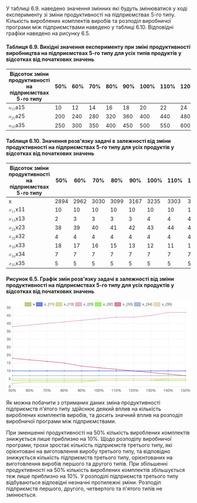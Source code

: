 У таблиці 6.9. наведено значення змінних які будуть змінюватися у ході експерименту зі зміни продуктивності на підприємствах 5-го типу. Кількість вироблених комплектів виробів та розподіл виробничої програми між підприємствами наведено у таблиці 6.10. Відповідні графіки наведено на рисунку 6.5.

#### Таблиця 6.9. Вихідні значення експерименту при зміні продуктивності виробництва на підприємствах 5-го типу для усіх типів продуктів у відсотках від початкових значень

<table>
    <thead>
        <tr>
            <th>Відсоток зміни продуктивності на підприємствах 5-го типу</th>
            <th>50%</th>
            <th>60%</th>
            <th>70%</th>
            <th>80%</th>
            <th>90%</th>
            <th>100%</th>
            <th>110%</th>
            <th>120%</th>
            <th>130%</th>
            <th>140%</th>
            <th>150%</th>
        </tr>
    </thead>
    <tbody>
        <tr>
            <td><span class="undefined cursor-pointer"><span><span><span class="katex"><span class="katex-mathml"><math>
                                        <semantics>
                                            <mrow>
                                                <msub>
                                                    <mi>a</mi>
                                                    <mn>15</mn>
                                                </msub>
                                            </mrow>
                                            <annotation encoding="application/x-tex">a_{15}</annotation>
                                        </semantics>
                                    </math></span><span class="katex-html" aria-hidden="true"><span class="base"><span
                                            class="strut" style="height:0.58056em;vertical-align:-0.15em;"></span><span
                                            class="mord"><span class="mord mathdefault">a</span><span
                                                class="msupsub"><span class="vlist-t vlist-t2"><span
                                                        class="vlist-r"><span class="vlist"
                                                            style="height:0.30110799999999993em;"><span
                                                                style="top:-2.5500000000000003em;margin-left:0em;margin-right:0.05em;"><span
                                                                    class="pstrut" style="height:2.7em;"></span><span
                                                                    class="sizing reset-size6 size3 mtight"><span
                                                                        class="mord mtight"><span
                                                                            class="mord mtight">1</span><span
                                                                            class="mord mtight">5</span></span></span></span></span><span
                                                            class="vlist-s">​</span></span><span class="vlist-r"><span
                                                            class="vlist"
                                                            style="height:0.15em;"><span></span></span></span></span></span></span></span></span></span></span></span></span>
            </td>
            <td>10</td>
            <td>12</td>
            <td>14</td>
            <td>16</td>
            <td>18</td>
            <td>20</td>
            <td>22</td>
            <td>24</td>
            <td>26</td>
            <td>28</td>
            <td>30</td>
        </tr>
        <tr>
            <td><span class="undefined cursor-pointer"><span><span><span class="katex"><span class="katex-mathml"><math>
                                        <semantics>
                                            <mrow>
                                                <msub>
                                                    <mi>a</mi>
                                                    <mn>25</mn>
                                                </msub>
                                            </mrow>
                                            <annotation encoding="application/x-tex">a_{25}</annotation>
                                        </semantics>
                                    </math></span><span class="katex-html" aria-hidden="true"><span class="base"><span
                                            class="strut" style="height:0.58056em;vertical-align:-0.15em;"></span><span
                                            class="mord"><span class="mord mathdefault">a</span><span
                                                class="msupsub"><span class="vlist-t vlist-t2"><span
                                                        class="vlist-r"><span class="vlist"
                                                            style="height:0.30110799999999993em;"><span
                                                                style="top:-2.5500000000000003em;margin-left:0em;margin-right:0.05em;"><span
                                                                    class="pstrut" style="height:2.7em;"></span><span
                                                                    class="sizing reset-size6 size3 mtight"><span
                                                                        class="mord mtight"><span
                                                                            class="mord mtight">2</span><span
                                                                            class="mord mtight">5</span></span></span></span></span><span
                                                            class="vlist-s">​</span></span><span class="vlist-r"><span
                                                            class="vlist"
                                                            style="height:0.15em;"><span></span></span></span></span></span></span></span></span></span></span></span></span>
            </td>
            <td>200</td>
            <td>240</td>
            <td>280</td>
            <td>320</td>
            <td>360</td>
            <td>400</td>
            <td>440</td>
            <td>480</td>
            <td>520</td>
            <td>560</td>
            <td>600</td>
        </tr>
        <tr>
            <td><span class="undefined cursor-pointer"><span><span><span class="katex"><span class="katex-mathml"><math>
                                        <semantics>
                                            <mrow>
                                                <msub>
                                                    <mi>a</mi>
                                                    <mn>35</mn>
                                                </msub>
                                            </mrow>
                                            <annotation encoding="application/x-tex">a_{35}</annotation>
                                        </semantics>
                                    </math></span><span class="katex-html" aria-hidden="true"><span class="base"><span
                                            class="strut" style="height:0.58056em;vertical-align:-0.15em;"></span><span
                                            class="mord"><span class="mord mathdefault">a</span><span
                                                class="msupsub"><span class="vlist-t vlist-t2"><span
                                                        class="vlist-r"><span class="vlist"
                                                            style="height:0.30110799999999993em;"><span
                                                                style="top:-2.5500000000000003em;margin-left:0em;margin-right:0.05em;"><span
                                                                    class="pstrut" style="height:2.7em;"></span><span
                                                                    class="sizing reset-size6 size3 mtight"><span
                                                                        class="mord mtight"><span
                                                                            class="mord mtight">3</span><span
                                                                            class="mord mtight">5</span></span></span></span></span><span
                                                            class="vlist-s">​</span></span><span class="vlist-r"><span
                                                            class="vlist"
                                                            style="height:0.15em;"><span></span></span></span></span></span></span></span></span></span></span></span></span>
            </td>
            <td>250</td>
            <td>300</td>
            <td>350</td>
            <td>400</td>
            <td>450</td>
            <td>500</td>
            <td>550</td>
            <td>600</td>
            <td>650</td>
            <td>700</td>
            <td>750</td>
        </tr>
    </tbody>
</table>

#### Таблиця 6.10. Значення розв'язку задачі в залежності від зміни продуктивності на підприємствах 5-го типу для усіх продуктів у відсотках від початкових значень

<table>
    <thead>
        <tr>
            <th>Відсоток зміни продуктивності на підприємствах 5-го типу</th>
            <th>50%</th>
            <th>60%</th>
            <th>70%</th>
            <th>80%</th>
            <th>90%</th>
            <th>100%</th>
            <th>110%</th>
            <th>120%</th>
            <th>130%</th>
            <th>140%</th>
            <th>150%</th>
        </tr>
    </thead>
    <tbody>
        <tr>
            <td>x</td>
            <td>2894</td>
            <td>2962</td>
            <td>3030</td>
            <td>3099</td>
            <td>3167</td>
            <td>3235</td>
            <td>3303</td>
            <td>3371</td>
            <td>3439</td>
            <td>3499</td>
            <td>3576</td>
        </tr>
        <tr>
            <td><span class="undefined cursor-pointer"><span><span><span class="katex"><span class="katex-mathml"><math>
                                        <semantics>
                                            <mrow>
                                                <msub>
                                                    <mi>x</mi>
                                                    <mn>11</mn>
                                                </msub>
                                            </mrow>
                                            <annotation encoding="application/x-tex">x_{11}</annotation>
                                        </semantics>
                                    </math></span><span class="katex-html" aria-hidden="true"><span class="base"><span
                                            class="strut" style="height:0.58056em;vertical-align:-0.15em;"></span><span
                                            class="mord"><span class="mord mathdefault">x</span><span
                                                class="msupsub"><span class="vlist-t vlist-t2"><span
                                                        class="vlist-r"><span class="vlist"
                                                            style="height:0.30110799999999993em;"><span
                                                                style="top:-2.5500000000000003em;margin-left:0em;margin-right:0.05em;"><span
                                                                    class="pstrut" style="height:2.7em;"></span><span
                                                                    class="sizing reset-size6 size3 mtight"><span
                                                                        class="mord mtight"><span
                                                                            class="mord mtight">1</span><span
                                                                            class="mord mtight">1</span></span></span></span></span><span
                                                            class="vlist-s">​</span></span><span class="vlist-r"><span
                                                            class="vlist"
                                                            style="height:0.15em;"><span></span></span></span></span></span></span></span></span></span></span></span></span>
            </td>
            <td>10</td>
            <td>10</td>
            <td>10</td>
            <td>10</td>
            <td>10</td>
            <td>10</td>
            <td>10</td>
            <td>10</td>
            <td>10</td>
            <td>10</td>
            <td>10</td>
        </tr>
        <tr>
            <td><span class="undefined cursor-pointer"><span><span><span class="katex"><span class="katex-mathml"><math>
                                        <semantics>
                                            <mrow>
                                                <msub>
                                                    <mi>x</mi>
                                                    <mn>13</mn>
                                                </msub>
                                            </mrow>
                                            <annotation encoding="application/x-tex">x_{13}</annotation>
                                        </semantics>
                                    </math></span><span class="katex-html" aria-hidden="true"><span class="base"><span
                                            class="strut" style="height:0.58056em;vertical-align:-0.15em;"></span><span
                                            class="mord"><span class="mord mathdefault">x</span><span
                                                class="msupsub"><span class="vlist-t vlist-t2"><span
                                                        class="vlist-r"><span class="vlist"
                                                            style="height:0.30110799999999993em;"><span
                                                                style="top:-2.5500000000000003em;margin-left:0em;margin-right:0.05em;"><span
                                                                    class="pstrut" style="height:2.7em;"></span><span
                                                                    class="sizing reset-size6 size3 mtight"><span
                                                                        class="mord mtight"><span
                                                                            class="mord mtight">1</span><span
                                                                            class="mord mtight">3</span></span></span></span></span><span
                                                            class="vlist-s">​</span></span><span class="vlist-r"><span
                                                            class="vlist"
                                                            style="height:0.15em;"><span></span></span></span></span></span></span></span></span></span></span></span></span>
            </td>
            <td>2</td>
            <td>3</td>
            <td>3</td>
            <td>3</td>
            <td>3</td>
            <td>4</td>
            <td>4</td>
            <td>4</td>
            <td>4</td>
            <td>5</td>
            <td>5</td>
        </tr>
        <tr>
            <td><span class="undefined cursor-pointer"><span><span><span class="katex"><span class="katex-mathml"><math>
                                        <semantics>
                                            <mrow>
                                                <msub>
                                                    <mi>x</mi>
                                                    <mn>23</mn>
                                                </msub>
                                            </mrow>
                                            <annotation encoding="application/x-tex">x_{23}</annotation>
                                        </semantics>
                                    </math></span><span class="katex-html" aria-hidden="true"><span class="base"><span
                                            class="strut" style="height:0.58056em;vertical-align:-0.15em;"></span><span
                                            class="mord"><span class="mord mathdefault">x</span><span
                                                class="msupsub"><span class="vlist-t vlist-t2"><span
                                                        class="vlist-r"><span class="vlist"
                                                            style="height:0.30110799999999993em;"><span
                                                                style="top:-2.5500000000000003em;margin-left:0em;margin-right:0.05em;"><span
                                                                    class="pstrut" style="height:2.7em;"></span><span
                                                                    class="sizing reset-size6 size3 mtight"><span
                                                                        class="mord mtight"><span
                                                                            class="mord mtight">2</span><span
                                                                            class="mord mtight">3</span></span></span></span></span><span
                                                            class="vlist-s">​</span></span><span class="vlist-r"><span
                                                            class="vlist"
                                                            style="height:0.15em;"><span></span></span></span></span></span></span></span></span></span></span></span></span>
            </td>
            <td>38</td>
            <td>39</td>
            <td>40</td>
            <td>41</td>
            <td>42</td>
            <td>43</td>
            <td>44</td>
            <td>44</td>
            <td>45</td>
            <td>47</td>
            <td>47</td>
        </tr>
        <tr>
            <td><span class="undefined cursor-pointer"><span><span><span class="katex"><span class="katex-mathml"><math>
                                        <semantics>
                                            <mrow>
                                                <msub>
                                                    <mi>x</mi>
                                                    <mn>32</mn>
                                                </msub>
                                            </mrow>
                                            <annotation encoding="application/x-tex">x_{32}</annotation>
                                        </semantics>
                                    </math></span><span class="katex-html" aria-hidden="true"><span class="base"><span
                                            class="strut" style="height:0.58056em;vertical-align:-0.15em;"></span><span
                                            class="mord"><span class="mord mathdefault">x</span><span
                                                class="msupsub"><span class="vlist-t vlist-t2"><span
                                                        class="vlist-r"><span class="vlist"
                                                            style="height:0.30110799999999993em;"><span
                                                                style="top:-2.5500000000000003em;margin-left:0em;margin-right:0.05em;"><span
                                                                    class="pstrut" style="height:2.7em;"></span><span
                                                                    class="sizing reset-size6 size3 mtight"><span
                                                                        class="mord mtight"><span
                                                                            class="mord mtight">3</span><span
                                                                            class="mord mtight">2</span></span></span></span></span><span
                                                            class="vlist-s">​</span></span><span class="vlist-r"><span
                                                            class="vlist"
                                                            style="height:0.15em;"><span></span></span></span></span></span></span></span></span></span></span></span></span>
            </td>
            <td>4</td>
            <td>4</td>
            <td>4</td>
            <td>4</td>
            <td>4</td>
            <td>4</td>
            <td>4</td>
            <td>4</td>
            <td>4</td>
            <td>4</td>
            <td>4</td>
        </tr>
        <tr>
            <td><span class="undefined cursor-pointer"><span><span><span class="katex"><span class="katex-mathml"><math>
                                        <semantics>
                                            <mrow>
                                                <msub>
                                                    <mi>x</mi>
                                                    <mn>33</mn>
                                                </msub>
                                            </mrow>
                                            <annotation encoding="application/x-tex">x_{33}</annotation>
                                        </semantics>
                                    </math></span><span class="katex-html" aria-hidden="true"><span class="base"><span
                                            class="strut" style="height:0.58056em;vertical-align:-0.15em;"></span><span
                                            class="mord"><span class="mord mathdefault">x</span><span
                                                class="msupsub"><span class="vlist-t vlist-t2"><span
                                                        class="vlist-r"><span class="vlist"
                                                            style="height:0.30110799999999993em;"><span
                                                                style="top:-2.5500000000000003em;margin-left:0em;margin-right:0.05em;"><span
                                                                    class="pstrut" style="height:2.7em;"></span><span
                                                                    class="sizing reset-size6 size3 mtight"><span
                                                                        class="mord mtight"><span
                                                                            class="mord mtight">3</span><span
                                                                            class="mord mtight">3</span></span></span></span></span><span
                                                            class="vlist-s">​</span></span><span class="vlist-r"><span
                                                            class="vlist"
                                                            style="height:0.15em;"><span></span></span></span></span></span></span></span></span></span></span></span></span>
            </td>
            <td>18</td>
            <td>17</td>
            <td>16</td>
            <td>15</td>
            <td>13</td>
            <td>12</td>
            <td>11</td>
            <td>10</td>
            <td>9</td>
            <td>8</td>
            <td>7</td>
        </tr>
        <tr>
            <td><span class="undefined cursor-pointer"><span><span><span class="katex"><span class="katex-mathml"><math>
                                        <semantics>
                                            <mrow>
                                                <msub>
                                                    <mi>x</mi>
                                                    <mn>34</mn>
                                                </msub>
                                            </mrow>
                                            <annotation encoding="application/x-tex">x_{34}</annotation>
                                        </semantics>
                                    </math></span><span class="katex-html" aria-hidden="true"><span class="base"><span
                                            class="strut" style="height:0.58056em;vertical-align:-0.15em;"></span><span
                                            class="mord"><span class="mord mathdefault">x</span><span
                                                class="msupsub"><span class="vlist-t vlist-t2"><span
                                                        class="vlist-r"><span class="vlist"
                                                            style="height:0.30110799999999993em;"><span
                                                                style="top:-2.5500000000000003em;margin-left:0em;margin-right:0.05em;"><span
                                                                    class="pstrut" style="height:2.7em;"></span><span
                                                                    class="sizing reset-size6 size3 mtight"><span
                                                                        class="mord mtight"><span
                                                                            class="mord mtight">3</span><span
                                                                            class="mord mtight">4</span></span></span></span></span><span
                                                            class="vlist-s">​</span></span><span class="vlist-r"><span
                                                            class="vlist"
                                                            style="height:0.15em;"><span></span></span></span></span></span></span></span></span></span></span></span></span>
            </td>
            <td>7</td>
            <td>7</td>
            <td>7</td>
            <td>7</td>
            <td>7</td>
            <td>7</td>
            <td>7</td>
            <td>7</td>
            <td>7</td>
            <td>7</td>
            <td>7</td>
        </tr>
        <tr>
            <td><span class="undefined cursor-pointer"><span><span><span class="katex"><span class="katex-mathml"><math>
                                        <semantics>
                                            <mrow>
                                                <msub>
                                                    <mi>x</mi>
                                                    <mn>35</mn>
                                                </msub>
                                            </mrow>
                                            <annotation encoding="application/x-tex">x_{35}</annotation>
                                        </semantics>
                                    </math></span><span class="katex-html" aria-hidden="true"><span class="base"><span
                                            class="strut" style="height:0.58056em;vertical-align:-0.15em;"></span><span
                                            class="mord"><span class="mord mathdefault">x</span><span
                                                class="msupsub"><span class="vlist-t vlist-t2"><span
                                                        class="vlist-r"><span class="vlist"
                                                            style="height:0.30110799999999993em;"><span
                                                                style="top:-2.5500000000000003em;margin-left:0em;margin-right:0.05em;"><span
                                                                    class="pstrut" style="height:2.7em;"></span><span
                                                                    class="sizing reset-size6 size3 mtight"><span
                                                                        class="mord mtight"><span
                                                                            class="mord mtight">3</span><span
                                                                            class="mord mtight">5</span></span></span></span></span><span
                                                            class="vlist-s">​</span></span><span class="vlist-r"><span
                                                            class="vlist"
                                                            style="height:0.15em;"><span></span></span></span></span></span></span></span></span></span></span></span></span>
            </td>
            <td>5</td>
            <td>5</td>
            <td>5</td>
            <td>5</td>
            <td>5</td>
            <td>5</td>
            <td>5</td>
            <td>5</td>
            <td>5</td>
            <td>5</td>
            <td>5</td>
        </tr>
    </tbody>
</table>


#### Рисунок 6.5. Графік змін розв'язку задачі в залежності від зміни продуктивності на підприємствах 5-го типу для усіх продуктів у відсотках від початкових значень

![image6-5](../../image/image6-5.png)

Як можна побачити з отриманих даних зміна продуктивності підприємств п'ятого типу здійснює деякий вплив на кількість вироблених комплектів виробів, та досить значний вплив на розподіл виробничої програми між підприємствами. 

При зменшенні продуктивності на 50% кількість вироблених комплектів знижується лише приблизно на 10%. Щодо розподілу виробничої програми, трохи зростає кількість підприємств третього типу, які орієнтовані на виготовлення виробу третього типу, та відповідно знижується кількість підприємств третього типу, орієнтованих на виготовлення виробів першого та другого типів. При збільшенні продуктивності на 50% кількість вироблених комплектів збільшується теж лише приблизно на 10%. У розподілі підприємств третього типу відбуваються відповідні незначні протилежні зміни. Розподіл підприємств першого, другого, четвертого та п'ятого типів не змінюється.